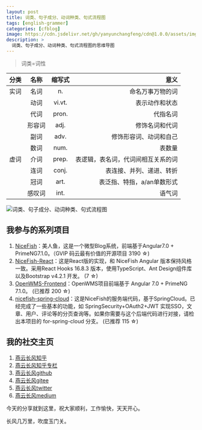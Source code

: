 ```yaml
---
layout: post
title: 词类、句子成分、动词种类、句式流程图
tags: [english-grammer]
categories: [cfblog]
image: https://cdn.jsdelivr.net/gh/yanyunchangfeng/cdn@1.0.0/assets/img/blog/english-grammer/english-grammer-cover1.png
description: >
  词类、句子成分、动词种类、句式流程图的思维导图
---
```


>    词类=词性  

|  分类 | 名称  | 缩写式 |意义 |  
| :-----|:----:|:----:| ----:|
| 实词 | 名词| n.| 命名万事万物的词|
|     | 动词| vi.vt.|表示动作和状态|
|     | 代词| pron.|代指名词|
|     | 形容词| adj.|修饰名词和代词|
|     | 副词| adv.|修饰形容词、动词和自己|
|     | 数词| num.|表数量|
|虚词  | 介词| prep.|表逻辑，表名词，代词间相互关系的词|
|     | 连词| conj.|表连接、并列、递进、转折|
|    | 冠词| art.|表泛指、特指，a/an单数形式|
|    | 感叹词| int.|语气词|



![词类、句子成分、动词种类、句式流程图]({{site.cdn}}img/blog/english-grammer/english-grammer-lesson1.png)

## 我参与的系列项目

1. [NiceFish]( https://gitee.com/mumu-osc/NiceFish)：美人鱼，这是一个微型Blog系统，前端基于Angular7.0 + PrimeNG7.1.0。（GVIP 码云最有价值的开源项目 3190 ☆)
2. [NiceFish-React]( https://gitee.com/mumu-osc/NiceFish-React)：这是React版的实现，和 NiceFish Angular 版本保持风格一致。采用React Hooks 16.8.3 版本，使用TypeScript、Ant Design组件库以及Bootstrap v4.2.1 开发。  (7 ☆)
3. [OpenWMS-Frontend](https://gitee.com/mumu-osc/OpenWMS-Frontend)：OpenWMS项目前端基于 Angular 7.0 + PrimeNG 7.1.0。  (已推荐 200 ☆)
4. [nicefish-spring-cloud](https://gitee.com/mumu-osc/nicefish-spring-cloud)：这是NiceFish的服务端代码，基于SpringCloud。已经完成了一些基本的功能，如 SpringSecurity+OAuth2+JWT 实现SSO，文章、用户、评论等的分页查询等。如果你需要与这个后端代码进行对接，请检出本项目的 for-spring-cloud 分支。 (已推荐 115 ☆)

## 我的社交主页  

1. [燕云长风知乎](https://zhihu.com/people/hbxyxuxiaodong)  
2. [燕云长风知乎专栏](https://zhuanlan.zhihu.com/yanyunchangfeng)  
3. [燕云长风github](https://github.com/yanyunchangfeng)  
4. [燕云长风gitee](https://gitee.com/yanyunchangfeng)  
5. [燕云长风twitter](https://twitter.com/yanyunchangfeng)  
6. [燕云长风medium](https://medium.com/@yanyunchangfeng) 

今天的分享就到这里，祝大家顺利，工作愉快，天天开心。

长风几万里，吹度玉门关。